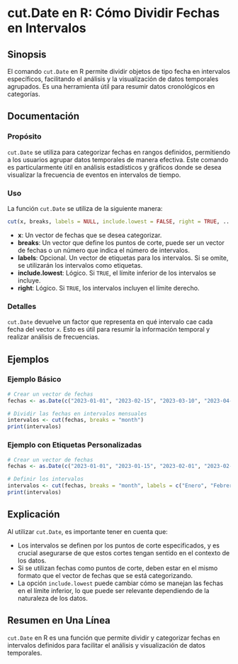 <!--
Meta Description: # cut.Date en R: Cómo Dividir Fechas en Intervalos ## Sinopsis El comando `cut.Date` en R permite dividir objetos de tipo fecha en intervalos específi...
Meta Keywords: intervalos, fechas, los, cut, que
-->

# cut.Date en R: Cómo Dividir Fechas en Intervalos

## Sinopsis
El comando `cut.Date` en R permite dividir objetos de tipo fecha en intervalos específicos, facilitando el análisis y la visualización de datos temporales agrupados. Es una herramienta útil para resumir datos cronológicos en categorías.

## Documentación
### Propósito
`cut.Date` se utiliza para categorizar fechas en rangos definidos, permitiendo a los usuarios agrupar datos temporales de manera efectiva. Este comando es particularmente útil en análisis estadísticos y gráficos donde se desea visualizar la frecuencia de eventos en intervalos de tiempo.

### Uso
La función `cut.Date` se utiliza de la siguiente manera:

```R
cut(x, breaks, labels = NULL, include.lowest = FALSE, right = TRUE, ...)
```

- **x**: Un vector de fechas que se desea categorizar.
- **breaks**: Un vector que define los puntos de corte, puede ser un vector de fechas o un número que indica el número de intervalos.
- **labels**: Opcional. Un vector de etiquetas para los intervalos. Si se omite, se utilizarán los intervalos como etiquetas.
- **include.lowest**: Lógico. Si `TRUE`, el límite inferior de los intervalos se incluye.
- **right**: Lógico. Si `TRUE`, los intervalos incluyen el límite derecho.

### Detalles
`cut.Date` devuelve un factor que representa en qué intervalo cae cada fecha del vector `x`. Esto es útil para resumir la información temporal y realizar análisis de frecuencias.

## Ejemplos
### Ejemplo Básico
```R
# Crear un vector de fechas
fechas <- as.Date(c("2023-01-01", "2023-02-15", "2023-03-10", "2023-04-25"))

# Dividir las fechas en intervalos mensuales
intervalos <- cut(fechas, breaks = "month")
print(intervalos)
```

### Ejemplo con Etiquetas Personalizadas
```R
# Crear un vector de fechas
fechas <- as.Date(c("2023-01-01", "2023-01-15", "2023-02-01", "2023-02-15"))

# Definir los intervalos
intervalos <- cut(fechas, breaks = "month", labels = c("Enero", "Febrero"))
print(intervalos)
```

## Explicación
Al utilizar `cut.Date`, es importante tener en cuenta que:
- Los intervalos se definen por los puntos de corte especificados, y es crucial asegurarse de que estos cortes tengan sentido en el contexto de los datos.
- Si se utilizan fechas como puntos de corte, deben estar en el mismo formato que el vector de fechas que se está categorizando.
- La opción `include.lowest` puede cambiar cómo se manejan las fechas en el límite inferior, lo que puede ser relevante dependiendo de la naturaleza de los datos.

## Resumen en Una Línea
`cut.Date` en R es una función que permite dividir y categorizar fechas en intervalos definidos para facilitar el análisis y visualización de datos temporales.